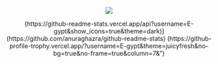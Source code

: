 <p align="center">
<img src="https://discord.c99.nl/widget/theme-3/693885501916053575.png"/>
</p>
<p align="center">
(https://github-readme-stats.vercel.app/api?username=E-gypt&show_icons=true&theme=dark)](https://github.com/anuraghazra/github-readme-stats)
(https://github-profile-trophy.vercel.app/?username=E-gypt&theme=juicyfresh&no-bg=true&no-frame=true&column=7&")
</p>

